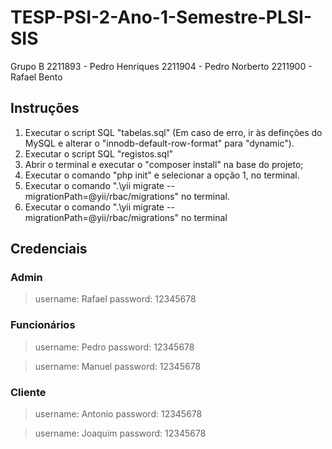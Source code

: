 # TESP-PSI-2-Ano-1-Semestre-PLSI-SIS

Grupo B
2211893 - Pedro Henriques
2211904 - Pedro Norberto
2211900 - Rafael Bento

## Instruções 
1. Executar o script SQL "tabelas.sql" (Em caso de erro, ir às definções do MySQL e alterar o "innodb-default-row-format" para "dynamic").
2. Executar o script SQL "registos.sql"
3. Abrir o terminal e executar o "composer install" na base do projeto;
4. Executar o comando "php init" e selecionar a opção 1, no terminal.
5. Executar o comando ".\yii migrate --migrationPath=@yii/rbac/migrations" no terminal.
6. Executar o comando ".\yii migrate --migrationPath=@yii/rbac/migrations" no terminal

## Credenciais

### Admin

>username: Rafael
password: 12345678

### Funcionários

> username: Pedro
password: 12345678

>username: Manuel
password: 12345678

### Cliente

>username: Antonio
password: 12345678

>username: Joaquim
password: 12345678